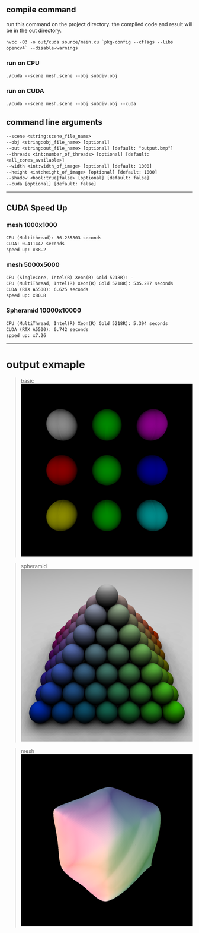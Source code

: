 
<!-- 
<style>
/* General styles for all headers */
h1, h2, h3, h4, h5, h6 {
    font-family: 'Arial', sans-serif; /* Change font family as needed */
    color: #333; /* Dark gray color for better readability */
    margin: 0.5em 0; /* Margin for spacing */
    border: none;
}

/* Specific styles for each header level */
h1 {
    font-size: 2.5em; /* Larger size for main headers */
    border-bottom: 2px solid #ccc; /* Underline for emphasis */
}

h2 {
    font-size: 2em; /* Medium size for sub-headers */
    color: #555; /* Slightly lighter gray */
}

h3 {
    font-size: 1.5em; /* Smaller size for sub-sub-headers */
    color: #777; /* Even lighter gray */
}

h4 {
    font-size: 1.2em;
    font-weight: bold; /* Make it bold for emphasis */
}

h5, h6 {
    font-size: 1em; /* Smallest size for minor headers */
    font-style: italic; /* Italics for differentiation */
}
</style>
 -->

<h2>compile command</h2>

run this command on the project directory. the compiled code and result will be in the out directory.

```console
nvcc -O3 -o out/cuda source/main.cu `pkg-config --cflags --libs opencv4` --disable-warnings
```

<h3>run on CPU</h3>

```console
./cuda --scene mesh.scene --obj subdiv.obj
```

<h3>run on CUDA</h3>

```console
./cuda --scene mesh.scene --obj subdiv.obj --cuda
```


<h2>command line arguments</h2>

```
--scene <string:scene_file_name>
--obj <string:obj_file_name> [optional] 
--out <string:out_file_name> [optional] [default: "output.bmp"]
--threads <int:number_of_threads> [optional] [default: <all_cores_available>]
--width <int:width_of_image> [optional] [default: 1000]
--height <int:height_of_image> [optional] [default: 1000]
--shadow <bool:true|false> [optional] [default: false]
--cuda [optional] [default: false]
```

----------

<h2>CUDA Speed Up</h2>

<h3>mesh 1000x1000</h3>

```console
CPU (Multithread): 36.255803 seconds
CUDA: 0.411442 seconds
speed up: x88.2
```

<h3>mesh 5000x5000</h3>

```console
CPU (SingleCore, Intel(R) Xeon(R) Gold 5218R): -
CPU (MultiThread, Intel(R) Xeon(R) Gold 5218R): 535.287 seconds
CUDA (RTX A5500): 6.625 seconds
speed up: x80.8
```

<h3>Spheramid 10000x10000 </h3>

```console
CPU (MultiThread, Intel(R) Xeon(R) Gold 5218R): 5.394 seconds
CUDA (RTX A5500): 0.742 seconds
spped up: x7.26
```

----------


<h1>output exmaple</h1>

> basic
![alt](basic.bmp)

> spheramid
![alt](spheramid.bmp)

> mesh
![alt](mesh.bmp)

